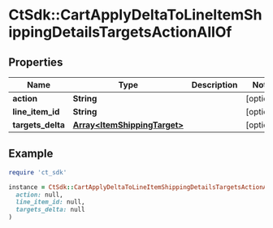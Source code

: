 # CtSdk::CartApplyDeltaToLineItemShippingDetailsTargetsActionAllOf

## Properties

| Name | Type | Description | Notes |
| ---- | ---- | ----------- | ----- |
| **action** | **String** |  | [optional] |
| **line_item_id** | **String** |  | [optional] |
| **targets_delta** | [**Array&lt;ItemShippingTarget&gt;**](ItemShippingTarget.md) |  | [optional] |

## Example

```ruby
require 'ct_sdk'

instance = CtSdk::CartApplyDeltaToLineItemShippingDetailsTargetsActionAllOf.new(
  action: null,
  line_item_id: null,
  targets_delta: null
)
```

